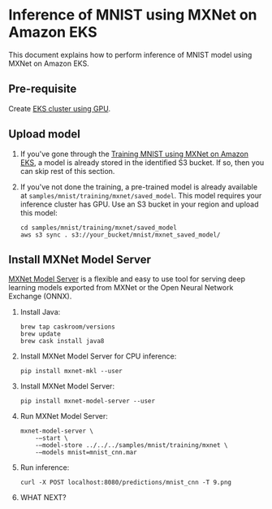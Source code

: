 # Inference of MNIST using MXNet on Amazon EKS

This document explains how to perform inference of MNIST model using MXNet on Amazon EKS.

## Pre-requisite

Create [EKS cluster using GPU](../../eks-gpu.md).

## Upload model

1. If you've gone through the [Training MNIST using MXNet on Amazon EKS](../training/mxnet.md), a model is already stored in the identified S3 bucket. If so, then you can skip rest of this section.

1. If you've not done the training, a pre-trained model is already available at `samples/mnist/training/mxnet/saved_model`. This model requires your inference cluster has GPU. Use an S3 bucket in your region and upload this model:

   ```
   cd samples/mnist/training/mxnet/saved_model
   aws s3 sync . s3://your_bucket/mnist/mxnet_saved_model/
   ```

## Install MXNet Model Server

[MXNet Model Server](https://github.com/awslabs/mxnet-model-server) is a flexible and easy to use tool for serving deep learning models exported from MXNet or the Open Neural Network Exchange (ONNX).

1. Install Java:

	```
	brew tap caskroom/versions
	brew update
	brew cask install java8
	```

1. Install MXNet Model Server for CPU inference:

   ```
   pip install mxnet-mkl --user
   ```

1. Install MXNet Model Server:

	```
	pip install mxnet-model-server --user
	```

1. Run MXNet Model Server:

	```
	mxnet-model-server \
		-—start \
		-—model-store ../../../samples/mnist/training/mxnet \
		-—models mnist=mnist_cnn.mar
	```

1. Run inference:

	```
	curl -X POST localhost:8080/predictions/mnist_cnn -T 9.png
	```

1. WHAT NEXT?

